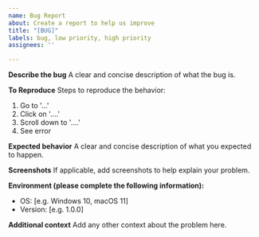 ```yaml
---
name: Bug Report
about: Create a report to help us improve
title: "[BUG]"
labels: bug, low priority, high priority
assignees: ''

---
```


**Describe the bug**
A clear and concise description of what the bug is.

**To Reproduce**
Steps to reproduce the behavior:
1. Go to '...'
2. Click on '....'
3. Scroll down to '....'
4. See error

**Expected behavior**
A clear and concise description of what you expected to happen.

**Screenshots**
If applicable, add screenshots to help explain your problem.

**Environment (please complete the following information):**
- OS: [e.g. Windows 10, macOS 11]
- Version: [e.g. 1.0.0]

**Additional context**
Add any other context about the problem here.
